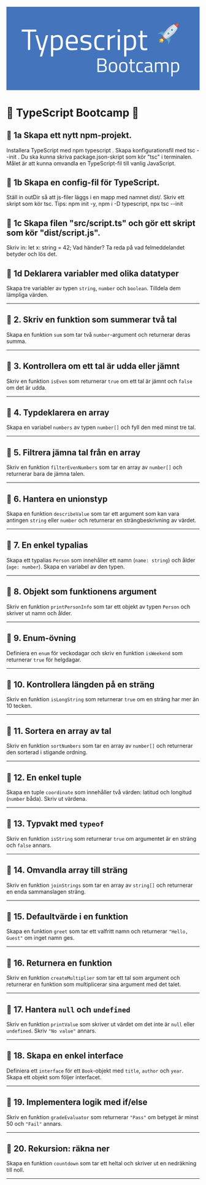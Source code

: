![ts bootcamp](./ts_bootcamp.png)
# 🚀 TypeScript Bootcamp 🚀

## 🧩 1a Skapa ett nytt npm-projekt. 
Installera TypeScript med npm typescript . Skapa konfigurationsfil med tsc --init . Du ska kunna skriva package.json-skript som kör "tsc" i terminalen.
Målet är att kunna omvandla en TypeScript-fil till vanlig JavaScript.

## 🧩 1b Skapa en config-fil för TypeScript. 
Ställ in outDir så att js-filer läggs i en mapp med namnet dist/. Skriv ett skript som kör tsc.
Tips: npm init -y, npm i -D typescript, npx tsc --init 

## 🧩 1c Skapa filen "src/script.ts" och gör ett skript som kör "dist/script.js". 
Skriv in:
let x: string = 42;
Vad händer? Ta reda på vad felmeddelandet betyder och lös det.

## 🧩 1d Deklarera variabler med olika datatyper
Skapa tre variabler av typen `string`, `number` och `boolean`. Tilldela dem lämpliga värden.

---

## 🧩 2. Skriv en funktion som summerar två tal
Skapa en funktion `sum` som tar två `number`-argument och returnerar deras summa.

---

## 🧩 3. Kontrollera om ett tal är udda eller jämnt
Skriv en funktion `isEven` som returnerar `true` om ett tal är jämnt och `false` om det är udda.

---

## 🧩 4. Typdeklarera en array
Skapa en variabel `numbers` av typen `number[]` och fyll den med minst tre tal.

---

## 🧩 5. Filtrera jämna tal från en array
Skriv en funktion `filterEvenNumbers` som tar en array av `number[]` och returnerar bara de jämna talen.

---

## 🧩 6. Hantera en unionstyp
Skapa en funktion `describeValue` som tar ett argument som kan vara antingen `string` eller `number` och returnerar en strängbeskrivning av värdet.

---

## 🧩 7. En enkel typalias
Skapa ett typalias `Person` som innehåller ett namn (`name: string`) och ålder (`age: number`). Skapa en variabel av den typen.

---

## 🧩 8. Objekt som funktionens argument
Skriv en funktion `printPersonInfo` som tar ett objekt av typen `Person` och skriver ut namn och ålder.

---

## 🧩 9. Enum-övning
Definiera en `enum` för veckodagar och skriv en funktion `isWeekend` som returnerar `true` för helgdagar.

---

## 🧩 10. Kontrollera längden på en sträng
Skriv en funktion `isLongString` som returnerar `true` om en sträng har mer än 10 tecken.

---

## 🧩 11. Sortera en array av tal
Skriv en funktion `sortNumbers` som tar en array av `number[]` och returnerar den sorterad i stigande ordning.

---

## 🧩 12. En enkel tuple
Skapa en tuple `coordinate` som innehåller två värden: latitud och longitud (`number` båda). Skriv ut värdena.

---

## 🧩 13. Typvakt med `typeof`
Skriv en funktion `isString` som returnerar `true` om argumentet är en sträng och `false` annars.

---

## 🧩 14. Omvandla array till sträng
Skriv en funktion `joinStrings` som tar en array av `string[]` och returnerar en enda sammanslagen sträng.

---

## 🧩 15. Defaultvärde i en funktion
Skapa en funktion `greet` som tar ett valfritt namn och returnerar `"Hello, Guest"` om inget namn ges.

---

## 🧩 16. Returnera en funktion
Skriv en funktion `createMultiplier` som tar ett tal som argument och returnerar en funktion som multiplicerar sina argument med det talet.

---

## 🧩 17. Hantera `null` och `undefined`
Skriv en funktion `printValue` som skriver ut värdet om det inte är `null` eller `undefined`. Skriv `"No value"` annars.

---

## 🧩 18. Skapa en enkel interface
Definiera ett `interface` för ett `Book`-objekt med `title`, `author` och `year`. Skapa ett objekt som följer interfacet.

---

## 🧩 19. Implementera logik med if/else
Skriv en funktion `gradeEvaluator` som returnerar `"Pass"` om betyget är minst 50 och `"Fail"` annars.

---

## 🧩 20. Rekursion: räkna ner
Skapa en funktion `countdown` som tar ett heltal och skriver ut en nedräkning till noll.

---

